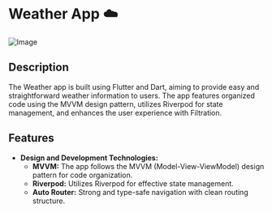 # Weather App ☁️

![Image](https://github.com/user-attachments/assets/b5c3dce0-a062-4c1a-b450-0482f4ac657e)

## Description

The Weather app is built using Flutter and Dart, aiming to provide easy and straightforward weather information to users. The app features organized code using the MVVM design pattern, utilizes Riverpod for state management, and enhances the user experience with Filtration.

## Features

- **Design and Development Technologies:**
  - **MVVM:** The app follows the MVVM (Model-View-ViewModel) design pattern for code organization.
  - **Riverpod:** Utilizes Riverpod for effective state management.
  - **Auto Router:** Strong and type-safe navigation with clean routing structure.
